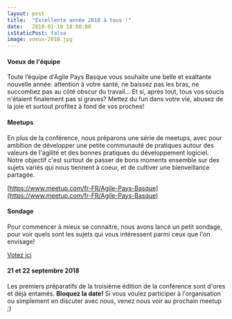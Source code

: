 ```yaml
---
layout: post
title:  "Excellente année 2018 à tous !"
date:   2018-01-18 18:00:00
isStaticPost: false
image: voeux-2018.jpg
---
```

#### Voeux de l'équipe
Toute l’équipe d'Agile Pays Basque vous souhaite une belle et exaltante nouvelle année:
attention à votre santé, ne baissez pas les bras, ne succombez pas au côté obscur du travail... Et si, après tout, tous vos soucis n'étaient finalement pas si graves?
Mettez du fun dans votre vie, abusez de la joie et surtout profitez à fond de vos proches!



#### Meetups
En plus de la conférence, nous préparons une série de meetups, avec pour ambition de développer une petite communauté de pratiques autour des valeurs de l'agilité et des bonnes pratiques du développement logiciel.
Notre objectif c'est surtout de passer de bons moments ensemble sur des sujets variés qui nous tiennent à coeur, et de cultiver une bienveillance partagée.

[https://www.meetup.com/fr-FR/Agile-Pays-Basque](https://www.meetup.com/fr-FR/Agile-Pays-Basque)



#### Sondage
Pour commencer à mieux se connaitre, nous avons lancé un petit sondage, pour voir quels sont les sujets qui vous intéressent parmi ceux que l'on envisage!

[Votez ici](https://www.meetup.com/fr-FR/Agile-Pays-Basque/polls/1260931/)

#### 21 et 22 septembre 2018 
Les premiers préparatifs de la troisième édition de la conférence sont d'ores et déjà entamés. **Bloquez la date!**
Si vous voulez participer à l'organisation ou simplement en discuter avec nous, venez nous voir au prochain meetup ;)
